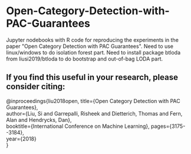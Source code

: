 # Open-Category-Detection-with-PAC-Guarantees
Jupyter nodebooks with R code for reproducing the experiments in the paper "Open Category Detection with PAC Guarantees". 
Need to use linux/windows to do isolation forest part. 
Need to install package btloda from liusi2019/btloda to do bootstrap and out-of-bag LODA part. 

## If you find this useful in your research, please consider citing:

@inproceedings{liu2018open,
  title={Open Category Detection with PAC Guarantees},	
  author={Liu, Si and Garrepalli, Risheek and Dietterich, Thomas and Fern, Alan and Hendrycks, Dan},	
  booktitle={International Conference on Machine Learning},	
  pages={3175--3184},	
  year={2018}	
}
